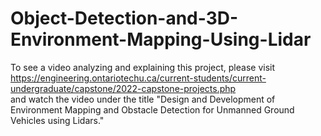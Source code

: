 # Object-Detection-and-3D-Environment-Mapping-Using-Lidar

To see a video analyzing and explaining this project, please visit https://engineering.ontariotechu.ca/current-students/current-undergraduate/capstone/2022-capstone-projects.php \
and watch the video under the title "Design and Development of Environment Mapping and Obstacle Detection for Unmanned Ground Vehicles using Lidars."
